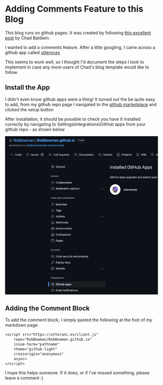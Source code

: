 # Adding Comments Feature to this Blog
This blog runs on github pages. It was created by following [this excellent post](https://chadbaldwin.net/2021/03/14/how-to-build-a-sql-blog.html) by Chad Baldwin.

I wanted to add a comments feature. After a little googling, I came across a github app called [utternces](https://utteranc.es/)

This seems to work well, so I thought I'd document the steps I took to implement in case any more users of Chad's blog template would like to follow.

## Install the App
I didn't even know github apps were a thing! It turned out the be quite easy to add, from my github repo page I navigated to the [github marketplace](https://github.com/marketplace/utterances) and clicked the setup button

After installation, it should be possible to check you have it installed correctly by navigating to Settings\Integrations\GitHub apps from your github repo - as shown below

![installed](/images/utterance-comments/installed.png)

## Adding the Comment Block
To add the comment block, I simply pasted the following at the foot of my markdown page:

````
<script src="https://utteranc.es/client.js"
    repo="RobBowman/RobBowman.github.io"
    issue-term="pathname"
    theme="github-light"
    crossorigin="anonymous"
    async>
</script>
````

I hope this helps someone. If it does, or if I've missed something, please leave a comment :)

<script src="https://utteranc.es/client.js"
    repo="RobBowman/RobBowman.github.io"
    issue-term="pathname"
    theme="github-light"
    crossorigin="anonymous"
    async>
</script>